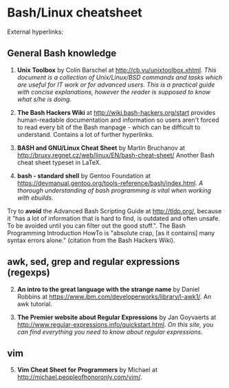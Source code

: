 # Bash/Linux cheatsheet
External hyperlinks:

## General Bash knowledge

1. **Unix Toolbox** by Colin Barschel at <http://cb.vu/unixtoolbox.xhtml>.
*This document is a collection of Unix/Linux/BSD commands 
and tasks which are useful for IT work or for advanced users.
This is a practical guide with concise explanations, 
however the reader is supposed to know what s/he is doing.*

7. **The Bash Hackers Wiki** at <http://wiki.bash-hackers.org/start> provides human-readable documentation and information so users aren't forced to read every bit of the Bash manpage - which can be difficult to understand.
Contains a lot of further hyperlinks.

3. **BASH and GNU/Linux Cheat Sheet** by Martin Bruchanov 
at <http://bruxy.regnet.cz/web/linux/EN/bash-cheat-sheet/>
Another Bash cheat sheet typeset in LaTeX.

6. **bash - standard shell** by Gentoo Foundation at 
<https://devmanual.gentoo.org/tools-reference/bash/index.html>. *A thorough 
understanding of bash programming is vital when working with ebuilds.*

Try to **avoid** the Advanced Bash Scripting Guide at <http://tldp.org/>, because it "has a lot of information that is hard to find, is outdated and often unsafe. To be avoided until you can filter out the good stuff.". The Bash Programming Introduction HowTo is "absolute crap, [as it contains] many syntax errors alone." (citation from the Bash Hackers Wiki).

## awk, sed, grep and regular expressions (regexps)
2. **An intro to the great language with the strange name** by Daniel Robbins 
at <https://www.ibm.com/developerworks/library/l-awk1/>.
An awk tutorial.

4. **The Premier website about Regular Expressions** by Jan Goyvaerts at 
<http://www.regular-expressions.info/quickstart.html>.
*On this site, 
you can find everything you need to know about regular expressions.*

## vim
5. **Vim Cheat Sheet for Programmers** by Michael at 
<http://michael.peopleofhonoronly.com/vim/>.


